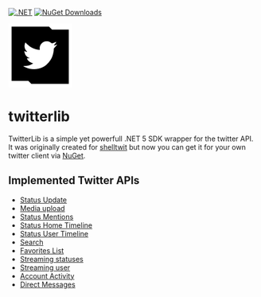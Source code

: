[![.NET](https://github.com/sebagomez/twitterlib/actions/workflows/dotnet.yaml/badge.svg?branch=master)](https://github.com/sebagomez/twitterlib/actions/workflows/dotnet.yaml)
[![NuGet Downloads](https://img.shields.io/nuget/dt/Sebagomez.TwitterLib.svg?label=NuGet%20downloads)](https://www.nuget.org/packages/Sebagomez.TwitterLib/)

![](./src/TwitterLib.png?raw=true)

# twitterlib
TwitterLib is a simple yet powerfull .NET 5 SDK wrapper for the twitter API. It was originally created for [shelltwit](https://github.com/sebagomez/shelltwit) but now you can get it for your own twitter client via [NuGet](https://www.nuget.org/packages/Sebagomez.TwitterLib/).

## Implemented Twitter APIs

- [Status Update](https://developer.twitter.com/en/docs/tweets/post-and-engage/api-reference/post-statuses-update)  
- [Media upload](https://developer.twitter.com/en/docs/media/upload-media/api-reference/post-media-upload)
- [Status Mentions](https://developer.twitter.com/en/docs/tweets/timelines/api-reference/get-statuses-mentions_timeline)
- [Status Home Timeline](https://developer.twitter.com/en/docs/tweets/timelines/api-reference/get-statuses-home_timeline)
- [Status User Timeline](https://developer.twitter.com/en/docs/tweets/timelines/api-reference/get-statuses-user_timeline)
- [Search](https://developer.twitter.com/en/docs/tweets/search/api-reference/get-search-tweets.html)
- [Favorites List](https://developer.twitter.com/en/docs/tweets/post-and-engage/api-reference/get-favorites-list)
- [Streaming statuses](https://developer.twitter.com/en/docs/tweets/filter-realtime/api-reference/post-statuses-filter.html)
- [Streaming user](https://developer.twitter.com/en/docs/tweets/filter-realtime/guides/basic-stream-parameters)
- [Account Activity](https://developer.twitter.com/en/docs/twitter-api/enterprise/account-activity-api/overview)
- [Direct Messages](https://developer.twitter.com/en/docs/twitter-api/v1/direct-messages/sending-and-receiving/overview)